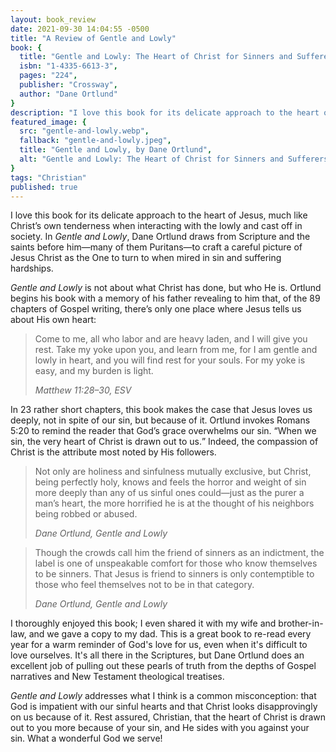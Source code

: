 ```yaml
---
layout: book_review
date: 2021-09-30 14:04:55 -0500
title: "A Review of Gentle and Lowly"
book: {
  title: "Gentle and Lowly: The Heart of Christ for Sinners and Sufferers",
  isbn: "1-4335-6613-3",
  pages: "224",
  publisher: "Crossway",
  author: "Dane Ortlund"
}
description: "I love this book for its delicate approach to the heart of Jesus. Gentle and Lowly is not about what Christ has done, but who He is."
featured_image: {
  src: "gentle-and-lowly.webp",
  fallback: "gentle-and-lowly.jpeg",
  title: "Gentle and Lowly, by Dane Ortlund",
  alt: "Gentle and Lowly: The Heart of Christ for Sinners and Sufferers"
}
tags: "Christian"
published: true
---
```


I love this book for its delicate approach to the heart of Jesus, much like Christ’s own tenderness when interacting with the lowly and cast off in society. In *Gentle and Lowly*, Dane Ortlund draws from Scripture and the saints before him—many of them Puritans—to craft a careful picture of Jesus Christ as the One to turn to when mired in sin and suffering hardships.

*Gentle and Lowly* is not about what Christ has done, but who He is. Ortlund begins his book with a memory of his father revealing to him that, of the 89 chapters of Gospel writing, there’s only one place where Jesus tells us about His own heart:

> Come to me, all who labor and are heavy laden, and I will give you rest. Take my yoke upon you, and learn from me, for I am gentle and lowly in heart, and you will find rest for your souls. For my yoke is easy, and my burden is light.
>
> <cite>Matthew 11:28–30, ESV</cite>

In 23 rather short chapters, this book makes the case that Jesus loves us deeply, not in spite of our sin, but because of it. Ortlund invokes Romans 5:20 to remind the reader that God’s grace overwhelms our sin. <q>When we sin, the very heart of Christ is drawn out to us.</q> Indeed, the compassion of Christ is the attribute most noted by His followers.

> Not only are holiness and sinfulness mutually exclusive, but Christ, being perfectly holy, knows and feels the horror and weight of sin more deeply than any of us sinful ones could—just as the purer a man’s heart, the more horrified he is at the thought of his neighbors being robbed or abused.
>
> <cite>Dane Ortlund, Gentle and Lowly</cite>

> Though the crowds call him the friend of sinners as an indictment, the label is one of unspeakable comfort for those who know themselves to be sinners. That Jesus is friend to sinners is only contemptible to those who feel themselves not to be in that category.
>
> <cite>Dane Ortlund, Gentle and Lowly</cite>

I thoroughly enjoyed this book; I even shared it with my wife and brother-in-law, and we gave a copy to my dad. This is a great book to re-read every year for a warm reminder of God's love for us, even when it's difficult to love ourselves. It's all there in the Scriptures, but Dane Ortlund does an excellent job of pulling out these pearls of truth from the depths of Gospel narratives and New Testament theological treatises.

*Gentle and Lowly* addresses what I think is a common misconception: that God is impatient with our sinful hearts and that Christ looks disapprovingly on us because of it. Rest assured, Christian, that the heart of Christ is drawn out to you more because of your sin, and He sides with you against your sin. What a wonderful God we serve!